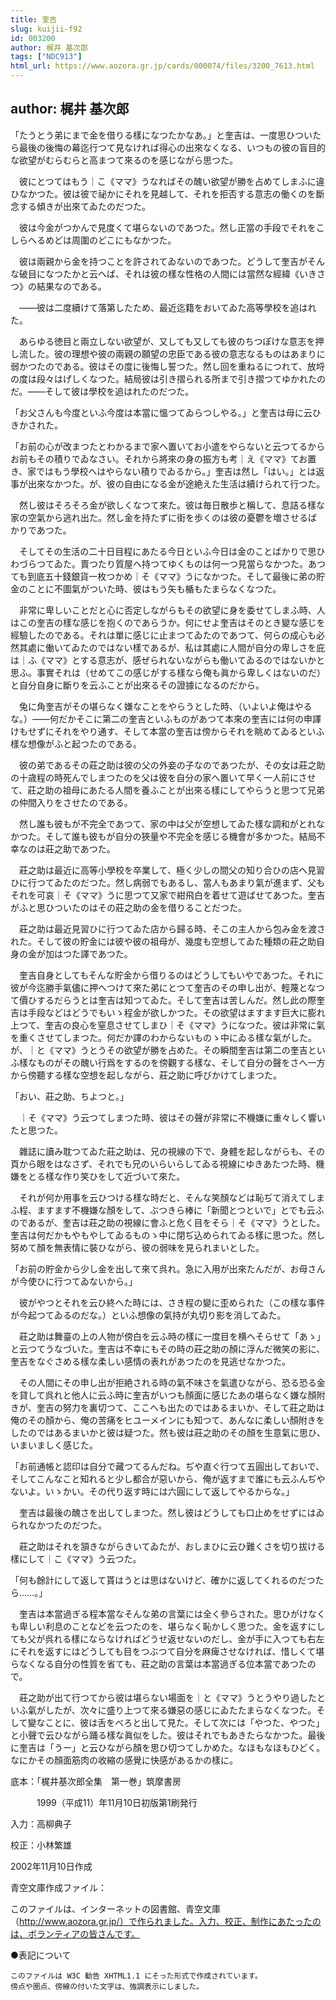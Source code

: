 ```yaml
---
title: 奎吉
slug: kuijii-f92
id: 003200
author: 梶井 基次郎
tags: ["NDC913"]
html_url: https://www.aozora.gr.jp/cards/000074/files/3200_7613.html
---
```


## author: 梶井 基次郎

「たうとう弟にまで金を借りる樣になつたかなあ。」と奎吉は、一度思ひついたら最後の後悔の幕迄行つて見なければ得心の出來なくなる、いつもの彼の盲目的な欲望がむらむらと高まつて來るのを感じながら思つた。

　彼にとつてはもう｜こ《ママ》うなればその醜い欲望が勝を占めてしまふに違ひなかつた。彼は彼で祕かにそれを見越して、それを拒否する意志の働くのを斷念する傾きが出來てゐたのだつた。

　彼は今金がつかんで見度くて堪らないのであつた。然し正當の手段でそれをこしらへるめどは周圍のどこにもなかつた。

　彼は兩親から金を持つことを許されてゐないのであつた。どうして奎吉がそんな破目になつたかと云へば、それは彼の樣な性格の人間には當然な經緯《いきさつ》の結果なのである。

　――彼は二度續けて落第したため、最近迄籍をおいてゐた高等學校を追はれた。

　あらゆる徳目と兩立しない欲望が、又しても又しても彼のちつぽけな意志を押し流した。彼の理想や彼の兩親の願望の忠臣である彼の意志なるものはあまりに弱かつたのである。彼はその度に後悔し誓つた。然し回を重ねるにつれて、放埒の度は段々はげしくなつた。結局彼は引き摺られる所まで引き摺つてゆかれたのだ。――そして彼は學校を追はれたのだつた。

「お父さんも今度といふ今度は本當に慍つてゐらつしやる。」と奎吉は母に云ひきかされた。

「お前の心が改まつたとわかるまで家へ置いてお小遣をやらないと云つてるからお前もその積りでゐなさい。それから將來の身の振方も考｜え《ママ》てお置き、家ではもう學校へはやらない積りでゐるから。」奎吉は然し「はい。」とは返事が出來なかつた。が、彼の自由になる金が途絶えた生活は續けられて行つた。

　然し彼はそろそろ金が欲しくなつて來た。彼は毎日散歩と稱して、息詰る樣な家の空氣から逃れ出た。然し金を持たずに街を歩くのは彼の憂鬱を増させるばかりであつた。

　そしてその生活の二十日目程にあたる今日といふ今日は金のことばかりで思ひわづらつてゐた。賣つたり質屋へ持つてゆくものは何一つ見當らなかつた。あつても到底五十錢銀貨一枚つかめ｜そ《ママ》うになかつた。そして最後に弟の貯金のことに不圖氣がついた時、彼はもう矢も楯もたまらなくなつた。

　非常に卑しいことだと心に否定しながらもその欲望に身を委せてしまふ時、人はこの奎吉の樣な感じを抱くのであらうか。何にせよ奎吉はそのとき變な感じを經驗したのである。それは單に感じに止まつてゐたのであつて、何らの成心も必然其處に働いてゐたのではない樣であるが、私は其處に人間が自分の卑しさを庇は｜ふ《ママ》とする意志が、感ぜられないながらも働いてゐるのではないかと思ふ。事實それは（せめてこの感じがする樣なら俺も眞から卑しくはないのだ）と自分自身に斷りを云ふことが出來るその證據になるのだから。

　兔に角奎吉がその堪らなく嫌なことをやらうとした時、（いよいよ俺はやるな。）――何だかそこに第二の奎吉といふものがあつて本來の奎吉には何の申譯けもせずにそれをやり通す、そして本當の奎吉は傍からそれを眺めてゐるといふ樣な想像がふと起つたのである。

　彼の弟であるその莊之助は彼の父の外妾の子なのであつたが、その女は莊之助の十歳程の時死んでしまつたのを父は彼を自分の家へ置いて早く一人前にさせて、莊之助の祖母にあたる人間を養ふことが出來る樣にしてやらうと思つて兄弟の仲間入りをさせたのである。

　然し誰も彼もが不完全であつて、家の中は父が空想してゐた樣な調和がとれなかつた。そして誰も彼もが自分の狹量や不完全を感じる機會が多かつた。結局不幸なのは莊之助であつた。

　莊之助は最近に高等小學校を卒業して、極く少しの間父の知り合ひの店へ見習ひに行つてゐたのだつた。然し病弱でもあるし、當人もあまり氣が進まず、父もそれを可哀｜そ《ママ》うに思つて又家で紺飛白を着せて遊ばせてあつた。奎吉がふと思ひついたのはその莊之助の金を借りることだつた。

　莊之助は最近見習ひに行つてゐた店から歸る時、そこの主人から包み金を渡された。そして彼の貯金には彼や彼の祖母が、幾度も空想してゐた種類の莊之助自身の金が加はつた譯であつた。

　奎吉自身としてもそんな貯金から借りるのはどうしてもいやであつた。それに彼が今迄勝手氣儘に押へつけて來た弟にとつて奎吉のその申し出が、輕蔑となつて價ひするだらうとは奎吉は知つてゐた。そして奎吉は苦しんだ。然し此の際奎吉は手段などはどうでもいゝ程金が欲しかつた。その欲望はますます巨大に膨れ上つて、奎吉の良心を窒息させてしまひ｜そ《ママ》うになつた。彼は非常に氣を重くさせてしまつた。何だか譯のわからないものゝ中にゐる樣な氣がした。が、｜と《ママ》うとうその欲望が勝を占めた。その瞬間奎吉は第二の奎吉といふ樣なものがその醜い行爲をするのを傍觀する樣な、そして自分の聲をさへ一方から傍聽する樣な空想を起しながら、莊之助に呼びかけてしまつた。

「おい、莊之助、ちよつと。」

　｜そ《ママ》う云つてしまつた時、彼はその聲が非常に不機嫌に重々しく響いたと思つた。

　雜誌に讀み耽つてゐた莊之助は、兄の視線の下で、身體を起しながらも、その頁から眼をはなさず、それでも兄のいらいらしてゐる視線にゆきあたつた時、機嫌をとる樣な作り笑ひをして近づいて來た。

　それが何か用事を云ひつける樣な時だと、そんな笑顏などは恥ぢて消えてしまふ程、ますます不機嫌な顏をして、ぶつきら棒に「新聞とつといで」とでも云ふのであるが、奎吉は莊之助の視線に會ふと危く目をそら｜そ《ママ》うとした。奎吉は何だかもやもやしてゐるものゝ中に閉ぢ込められてゐる樣に思つた。然し努めて顏を無表情に裝ひながら、彼の弱味を見られまいとした。

「お前の貯金から少し金を出して來て呉れ。急に入用が出來たんだが、お母さんが今使ひに行つてゐないから。」

　彼がやつとそれを云ひ終へた時には、さき程の變に歪められた（この樣な事件が今起つてゐるのだな。）といふ想像の氣持が丸切り影を消してゐた。

　莊之助は舞臺の上の人物が傍白を云ふ時の樣に一度目を横へそらせて「あゝ」と云つてうなづいた。奎吉は不幸にもその時の莊之助の顏に浮んだ微笑の影に、奎吉をなぐさめる樣な柔しい感情の表れがあつたのを見逃せなかつた。

　その人間にその申し出が拒絶される時の氣不味さを氣遣ひながら、恐る恐る金を貸して呉れと他人に云ふ時に奎吉がいつも顏面に感じたあの堪らなく嫌な顏附きが、奎吉の努力を裏切つて、ここへも出たのではあるまいか、そして莊之助は俺のその顏から、俺の苦痛をヒユーメインにも知つて、あんなに柔しい顏附きをしたのではあるまいかと彼は疑つた。然も彼は莊之助のその顏を生意氣に思ひ、いまいましく感じた。

「お前通帳と認印は自分で藏つてるんだね。ぢや直ぐ行つて五圓出しておいで、そしてこんなこと知れると少し都合が惡いから、俺が返すまで誰にも云ふんぢやないよ。いゝかい。その代り返す時には六圓にして返してやるからな。」　

　奎吉は最後の醜さを出してしまつた。然し彼はどうしても口止めをせずにはゐられなかつたのだつた。

　莊之助はそれを頷きながらきいてゐたが、おしまひに云ひ難くさを切り拔ける樣にして｜こ《ママ》う云つた。

「何も餘計にして返して貰はうとは思はないけど、確かに返してくれるのだつたら……。」

　奎吉は本當過ぎる程本當なそんな弟の言葉には全く參らされた。思ひがけなくも卑しい利息のことなどを云つたのを、堪らなく恥かしく思つた。金を返すにしても父が呉れる樣にならなければどうせ返せないのだし、金が手に入つても右左にそれを返すにはどうしても目をつぶつて自分を麻痺させなければ、惜しくて堪らなくなる自分の性質を省ても、莊之助の言葉は本當過ぎる位本當であつたので。



　莊之助が出て行つてから彼は堪らない場面を｜と《ママ》うとうやり過したといふ氣がしたが、次々に盛り上つて來る嫌惡の感じにゐたたまらなくなつた。そして變なことに、彼は舌をべろと出して見た。そして次には「やつた、やつた」と小聲で云ひながら踊る樣な眞似をした。彼はそれでもあきたらなかつた。最後に奎吉は「うー」と云ひながら顏を思ひ切つてしかめた。なほもなほもひどく。なにかその顏面筋肉の收縮の感覺に快感があるかの樣に。













底本：「梶井基次郎全集　第一巻」筑摩書房


　　　1999（平成11）年11月10日初版第1刷発行

入力：高柳典子

校正：小林繁雄

2002年11月10日作成

青空文庫作成ファイル：

このファイルは、インターネットの図書館、青空文庫（http://www.aozora.gr.jp/）で作られました。入力、校正、制作にあたったのは、ボランティアの皆さんです。











●表記について


	このファイルは W3C 勧告 XHTML1.1 にそった形式で作成されています。
	傍点や圏点、傍線の付いた文字は、強調表示にしました。